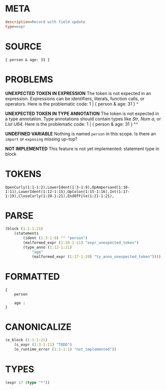 # META
~~~ini
description=Record with field update
type=expr
~~~
# SOURCE
~~~roc
{ person & age: 31 }
~~~
# PROBLEMS
**UNEXPECTED TOKEN IN EXPRESSION**
The token **<unknown>** is not expected in an expression.
Expressions can be identifiers, literals, function calls, or operators.
Here is the problematic code:
1 | { person & age: 31 }
             ^


**UNEXPECTED TOKEN IN TYPE ANNOTATION**
The token **<unknown>** is not expected in a type annotation.
Type annotations should contain types like _Str_, _Num a_, or _List U64_.
Here is the problematic code:
1 | { person & age: 31 }
                    ^^


**UNDEFINED VARIABLE**
Nothing is named `person` in this scope.
Is there an `import` or `exposing` missing up-top?

**NOT IMPLEMENTED**
This feature is not yet implemented: statement type in block

# TOKENS
~~~zig
OpenCurly(1:1-1:2),LowerIdent(1:3-1:9),OpAmpersand(1:10-1:11),LowerIdent(1:12-1:15),OpColon(1:15-1:16),Int(1:17-1:19),CloseCurly(1:20-1:21),EndOfFile(1:21-1:21),
~~~
# PARSE
~~~clojure
(block (1:1-1:21)
	(statements
		(ident (1:3-1:9) "" "person")
		(malformed_expr (1:10-1:11) "expr_unexpected_token")
		(type_anno (1:12-1:21)
			"age"
			(malformed_expr (1:17-1:19) "ty_anno_unexpected_token"))))
~~~
# FORMATTED
~~~roc
{
	person
	
	age : 
}
~~~
# CANONICALIZE
~~~clojure
(e_block (1:1-1:21)
	(s_expr (1:3-1:11) "TODO")
	(e_runtime_error (1:1-1:1) "not_implemented"))
~~~
# TYPES
~~~clojure
(expr 17 (type "*"))
~~~